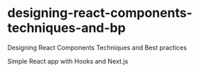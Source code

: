 # designing-react-components-techniques-and-bp
Designing React Components Techniques and Best practices

Simple React app with Hooks and Next.js
